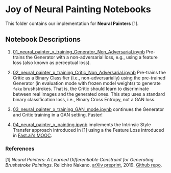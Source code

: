 # Joy of Neural Painting Notebooks

This folder contains our implementation for **Neural Painters** [1].

## Notebook Descriptions

1. [01_neural_painter_x_training_Generator_Non_Adversarial.ipynb](https://github.com/libreai/neural-painter-x/blob/master/notebooks/01_neural_painter_x_training_Generator_Non_Adversarial.ipynb) Pre-trains the Generator with a non-adversarial loss, e.g., using a feature loss (also known as perceptual loss).

2. [02_neural_painter_x_training_Critic_Non_Adversarial.ipynb](https://github.com/libreai/neural-painters-x/blob/master/notebooks/02_neural_painter_x_training_Critic_Non_Adversarial.ipynb) Pre-trains the Critic as a Binary Classifier
(i.e., non-adversarially) using the pre-trained Generator (in evaluation mode with frozen model weights) to generate `fake` brushstrokes. That is, the Critic should learn to discriminate between real images and the generated ones. This step uses a standard binary classification loss, i.e., Binary Cross Entropy, not a GAN loss.

3. [03_neural_painter_x_training_GAN_mode.ipynb](https://github.com/libreai/neural-painters-x/blob/master/notebooks/03_neural_painter_x_training_GAN_mode.ipynb) continues the Generator and Critic training in a GAN setting. Faster!

4. [04_neural_painter_x_painting.ipynb](https://github.com/libreai/neural-painters-x/blob/master/notebooks/04_neural_painter_x_painting.ipynb) implements the Intrinsic Style Transfer approach introduced in [1] using a the Feature Loss introduced in [Fast.ai's MOOC](https://course.fast.ai/videos/?lesson=7).

### References

[1] *Neural Painters: A Learned Differentiable Constraint for Generating Brushstroke Paintings*. Reiichiro Nakano. [arXiv preprint](https://arxiv.org/abs/1904.08410), 2019. [Github repo](https://github.com/reiinakano/neural-painters).
